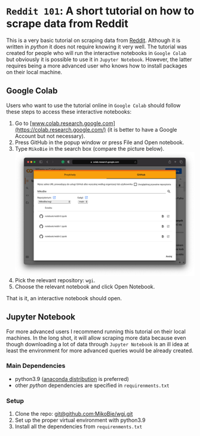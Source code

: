 # `Reddit 101`: A short tutorial on how to scrape data from Reddit

This is a very basic tutorial on scraping data from [Reddit](reddit.com). Although it is written in _python_ it does not require knowing it very well. The tutorial was created for people who will run the interactive notebooks in `Google Colab` but obviously it is possible to use it in `Jupyter Notebook`. However, the latter requires being a more advanced user who knows how to install packages on their local machine. 

## Google Colab

Users who want to use the tutorial online in `Google Colab` should follow these steps to access these interactive notebooks:

1. Go to [www.colab.research.google.com](https://colab.research.google.com/) (it is better to have a Google Account but not necessary).
2. Press GitHub in the popup window or press File and Open notebook.
3. Type `MikoBie` in the search box (compare the picture below).
![github](png/github.png)
4. Pick the relevant repository: `wgi`.
4. Choose the relevant notebook and click Open Notebook.

That is it, an interactive notebook should open.

## Jupyter Notebook

For more advanced users I recommend running this tutorial on their local machines. In the long shot, it will allow scraping more data because even though downloading a lot of data through `Jupyter Notebook` is an ill idea at least the environment for more advanced queries would be already created.
### Main Dependencies

* python3.9 ([anaconda distribution](https://www.anaconda.com/download/) is preferred)
* other _python_ dependencies are specified in `requirenments.txt`

### Setup

1. Clone the repo: [git@github.com:MikoBie/wgi.git](git@github.com:MikoBie/wgi.git)
2. Set up the proper virtual environment with python3.9
3. Install all the dependencies from `requirenments.txt`


